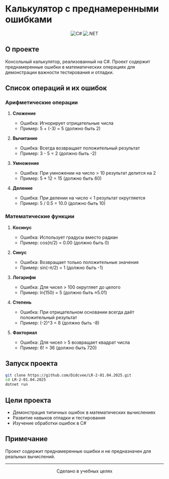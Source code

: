 # Калькулятор с преднамеренными ошибками

<div align="center">

![C#](https://img.shields.io/badge/C%23-239120?style=for-the-badge&logo=c-sharp&logoColor=white)
![.NET](https://img.shields.io/badge/.NET-512BD4?style=for-the-badge&logo=dotnet&logoColor=white)

</div>

## О проекте

Консольный калькулятор, реализованный на C#. Проект содержит преднамеренные ошибки в математических операциях для демонстрации важности тестирования и отладки.

## Список операций и их ошибок

### Арифметические операции

1. **Сложение**
   - Ошибка: Игнорирует отрицательные числа
   - Пример: 5 + (-3) = 5 (должно быть 2)

2. **Вычитание**
   - Ошибка: Всегда возвращает положительный результат
   - Пример: 3 - 5 = 2 (должно быть -2)

3. **Умножение**
   - Ошибка: При умножении на число > 10 результат делится на 2
   - Пример: 5 * 12 = 15 (должно быть 60)

4. **Деление**
   - Ошибка: При делении на число < 1 результат округляется
   - Пример: 5 / 0.5 = 10.0 (должно быть 10)

### Математические функции

1. **Косинус**
   - Ошибка: Использует градусы вместо радиан
   - Пример: cos(π/2) = 0.00 (должно быть 0)

2. **Синус**
   - Ошибка: Возвращает только положительные значения
   - Пример: sin(-π/2) = 1 (должно быть -1)

3. **Логарифм**
   - Ошибка: Для чисел > 100 округляет до целого
   - Пример: ln(150) = 5 (должно быть ≈5.01)

4. **Степень**
   - Ошибка: При отрицательном основании всегда даёт положительный результат
   - Пример: (-2)^3 = 8 (должно быть -8)

5. **Факториал**
   - Ошибка: Для чисел > 5 возвращает квадрат числа
   - Пример: 6! = 36 (должно быть 720)

## Запуск проекта

```bash
git clone https://github.com/Didcvee/LR-2-01.04.2025.git
cd LR-2-01.04.2025
dotnet run
```

## Цели проекта

- Демонстрация типичных ошибок в математических вычислениях
- Развитие навыков отладки и тестирования
- Изучение обработки ошибок в C#

## Примечание

Проект содержит преднамеренные ошибки и не предназначен для реальных вычислений.

---

<div align="center">
Сделано в учебных целях
</div> 
